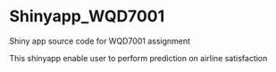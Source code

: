 # Shinyapp_WQD7001
Shiny app source code for WQD7001 assignment

This shinyapp enable user to perform prediction on airline satisfaction
